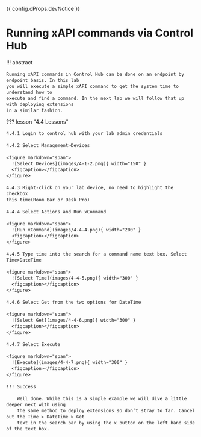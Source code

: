 {{ config.cProps.devNotice }}
# Running xAPI commands via Control Hub

!!! abstract

    Running xAPI commands in Control Hub can be done on an endpoint by endpoint basis. In this lab 
    you will execute a simple xAPI command to get the system time to understand how to 
    execute and find a command. In the next lab we will follow that up with deploying extensions 
    in a similar fashion.

??? lesson "4.4 Lessons"
    
    4.4.1 Login to control hub with your lab admin credentials
    
    4.4.2 Select Management>Devices
    
    <figure markdown="span">
      ![Select Devices](images/4-1-2.png){ width="150" }
      <figcaption></figcaption>
    </figure>
    
    4.4.3 Right-click on your lab device, no need to highlight the checkbox 
    this time(Room Bar or Desk Pro)
    
    4.4.4 Select Actions and Run xCommand
    
    <figure markdown="span">
      ![Run xCommand](images/4-4-4.png){ width="200" }
      <figcaption></figcaption>
    </figure>
    
    4.4.5 Type time into the search for a command name text box. Select Time>DateTime
    
    <figure markdown="span">
      ![Select Time](images/4-4-5.png){ width="300" }
      <figcaption></figcaption>
    </figure>
    
    4.4.6 Select Get from the two options for DateTime
    
    <figure markdown="span">
      ![Select Get](images/4-4-6.png){ width="300" }
      <figcaption></figcaption>
    </figure>
    
    4.4.7 Select Execute
    
    <figure markdown="span">
      ![Execute](images/4-4-7.png){ width="300" }
      <figcaption></figcaption>
    </figure>

    !!! Success
    
        Well done. While this is a simple example we will dive a little deeper next with using 
        the same method to deploy extensions so don’t stray to far. Cancel out the Time > DateTime > Get 
        text in the search bar by using the x button on the left hand side of the text box.